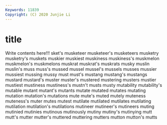 ```yaml
---
Keywords: 11839
Copyright: (C) 2020 Junjie Li
---
```


# title

Write contents here!!!
sket's 
musketeer 
musketeer's 
musketeers 
musketry 
musketry's
muskets 
muskier 
muskiest 
muskiness 
muskiness's 
muskmelon 
muskmelon's 
muskmelons 
muskrat 
muskrat's
muskrats 
musky 
muslin 
muslin's 
muss 
muss's 
mussed 
mussel 
mussel's 
mussels
musses 
mussier 
mussiest 
mussing 
mussy 
must 
must's 
mustang 
mustang's 
mustangs
mustard 
mustard's 
muster 
muster's 
mustered 
mustering 
musters 
mustier 
mustiest 
mustiness
mustiness's 
mustn't 
musts 
musty 
mutability 
mutability's 
mutable 
mutant 
mutant's 
mutants
mutate 
mutated 
mutates 
mutating 
mutation 
mutation's 
mutations 
mute 
mute's 
muted
mutely 
muteness 
muteness's 
muter 
mutes 
mutest 
mutilate 
mutilated 
mutilates 
mutilating
mutilation 
mutilation's 
mutilations 
mutineer 
mutineer's 
mutineers 
muting 
mutinied 
mutinies 
mutinous
mutinously 
mutiny 
mutiny's 
mutinying 
mutt 
mutt's 
mutter 
mutter's 
muttered 
muttering
mutters 
mutton 
mutton's 
mutts 
